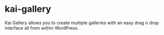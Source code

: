 # kai-gallery
Kai Gallery allows you to create multiple galleries with an easy drag n drop interface all from within WordPress.
